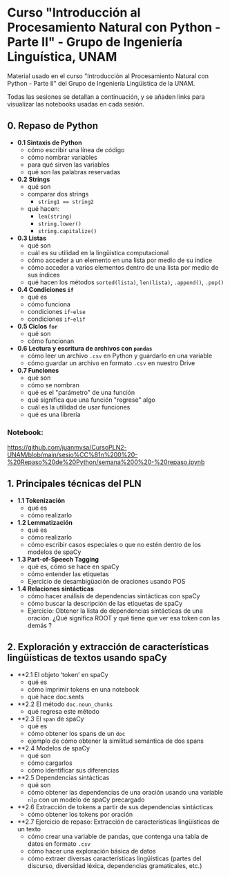 # Curso "Introducción al Procesamiento Natural con Python - Parte II" - Grupo de Ingeniería Linguística, UNAM
Material usado en el curso "Introducción al Procesamiento Natural con Python - Parte II" del Grupo de Ingeniería Lingüistica de la UNAM.

Todas las sesiones se detallan a continuación, y se añaden links para visualizar las notebooks usadas en cada sesión.

## 0. Repaso de Python
* **0.1 Sintaxis de Python**
  - cómo escribir una línea de código
  - cómo nombrar variables
  - para qué sirven las variables
  - qué son las palabras reservadas
* **0.2 Strings**
  - qué son
  - comparar dos strings
    - `string1 == string2`
  - qué hacen:
    - `len(string)`
    - `string.lower()`
    - `string.capitalize()`
*  **0.3 Listas**
    - qué son
    - cuál es su utilidad en la lingüistica computacional
    - cómo acceder a un elemento en una lista por medio de su índice
    - cómo acceder a varios elementos dentro de una lista por medio de sus índices
    - qué hacen los métodos `sorted(lista)`, `len(lista)`, `.append()`, `.pop()`
* **0.4 Condiciones `if`**
  - qué es
  - cómo funciona
  - condiciones `if`-`else`
  - condiciones `if`-`elif`
* **0.5 Ciclos `for`**
  - qué son
  - cómo funcionan
* **0.6 Lectura y escritura de archivos con `pandas`**
  - cómo leer un archivo `.csv` en Python y guardarlo en una variable
  - cómo guardar un archivo en formato `.csv` en nuestro Drive
* **0.7 Funciones**
  - qué son
  - cómo se nombran
  - qué es el "parámetro" de una función
  - qué significa que una función "regrese" algo
  - cuál es la utilidad de usar funciones
  - qué es una librería 

### Notebook:

https://github.com/juanmvsa/CursoPLN2-UNAM/blob/main/sesio%CC%81n%200%20-%20Repaso%20de%20Python/semana%200%20-%20repaso.ipynb


## 1. Principales técnicas del PLN
* **1.1 Tokenización** 
  - qué es
  - cómo realizarlo
* **1.2  Lemmatización** 
  - qué es
  - cómo realizarlo
  - cómo escribir casos especiales o que no estén dentro de los modelos de spaCy
* **1.3  Part-of-Speech Tagging**
  - qué es, cómo se hace en spaCy
  - cómo entender las etiquetas
  - Ejercicio de desambigüación de oraciones usando POS
* **1.4  Relaciones sintácticas**
  - cómo hacer análisis de dependencias sintácticas con spaCy
  - cómo buscar la descripción de las etiquetas de spaCy
  - Ejercicio: Obtener la lista de dependencias sintácticas de una oración. ¿Qué significa ROOT y qué tiene que ver esa token con las demás ?


## 2. Exploración y extracción de características lingüísticas de textos usando spaCy

* **2.1 El objeto ‘token’ en spaCy
  - qué es
  - cómo imprimir tokens en una notebook 
  - qué hace doc.sents
* **2.2 El método `doc.noun_chunks`
  - qué regresa este método
* **2.3 El `span` de spaCy
  - qué es
  - cómo obtener los spans de un `doc`
  - ejemplo de cómo obtener la similitud semántica de dos spans
* **2.4 Modelos de spaCy
  - qué son
  - cómo cargarlos
  - cómo identificar sus diferencias
* **2.5 Dependencias sintácticas
  - qué son
  - cómo obtener las dependencias de una oración usando una variable `nlp` con un modelo de spaCy precargado
* **2.6 Extracción de tokens a partir de sus dependencias sintácticas
  - cómo obtener los tokens por oración
* **2.7 Ejercicio de repaso: Extracción de características lingüísticas de un texto
  - cómo crear una variable de pandas, que contenga una tabla de datos en formato `.csv`
  - cómo hacer una exploración básica de datos
  - cómo extraer diversas características lingüísticas (partes del discurso, diversidad léxica, dependencias gramaticales, etc.)


